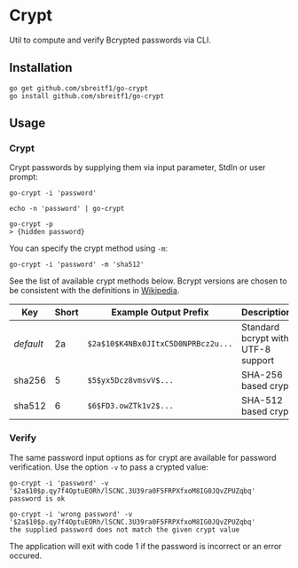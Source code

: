 # Crypt

Util to compute and verify Bcrypted passwords via CLI.

## Installation

```
go get github.com/sbreitf1/go-crypt
go install github.com/sbreitf1/go-crypt
```

## Usage

### Crypt

Crypt passwords by supplying them via input parameter, StdIn or user prompt:

```
go-crypt -i 'password'

echo -n 'password' | go-crypt

go-crypt -p
> {hidden password}
```

You can specify the crypt method using `-m`:

```
go-crypt -i 'password' -m 'sha512'
```

See the list of available crypt methods below. Bcrypt versions are chosen to be consistent with the definitions in [Wikipedia](https://en.wikipedia.org/wiki/Bcrypt).

| Key | Short | Example Output Prefix | Description |
| --- | ----- | --------------------- | ----------- |
| _default_ | 2a | `$2a$10$K4NBx0JItxC5D0NPRBcz2u...` | Standard bcrypt with UTF-8 support |
| sha256 | 5 | `$5$yx5Dcz8vmsvV$...` | SHA-256 based crypt |
| sha512 | 6 | `$6$FD3.owZTk1v2$...` | SHA-512 based crypt |

### Verify

The same password input options as for crypt are available for password verification. Use the option `-v` to pass a crypted value:

```
go-crypt -i 'password' -v '$2a$10$p.qy7f4OptuEORh/lSCNC.3U39ra0F5FRPXfxoM8IG0JQvZPUZqbq'
password is ok

go-crypt -i 'wrong password' -v '$2a$10$p.qy7f4OptuEORh/lSCNC.3U39ra0F5FRPXfxoM8IG0JQvZPUZqbq'
the supplied password does not match the given crypt value
```

The application will exit with code 1 if the password is incorrect or an error occured.